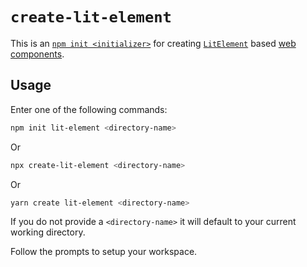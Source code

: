 # `create-lit-element`

This is an [`npm init <initializer>`](https://docs.npmjs.com/cli/init#description) for creating [`LitElement`](https://lit-element.polymer-project.org/) based [web components](https://www.webcomponents.org/introduction).

## Usage

Enter one of the following commands:

```sh
npm init lit-element <directory-name>
```
Or
```sh
npx create-lit-element <directory-name>
```
Or
```sh
yarn create lit-element <directory-name>
```
If you do not provide a `<directory-name>` it will default to your current working directory.

Follow the prompts to setup your workspace.
